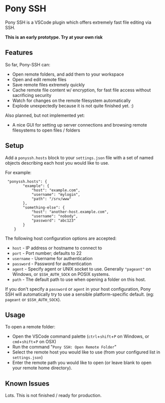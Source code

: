 # Pony SSH

Pony SSH is a VSCode plugin which offers extremely fast file editing via SSH.

**This is an early prototype. Try at your own risk**

## Features

So far, Pony-SSH can:
- Open remote folders, and add them to your workspace
- Open and edit remote files
- Save remote files extremely quickly
- Cache remote file content w/ encryption, for fast file access without sacrificing security
- Watch for changes on the remote filesystem automatically
- Explode unexpectedly because it is not quite finished yet. :) 

Also planned, but not implemented yet:
- A nice GUI for setting up server connections and browsing remote filesystems to open files / folders

## Setup

Add a `ponyssh.hosts` block to your `settings.json` file with a set of named objects describing each host you would like to use. 

For example:
```
 "ponyssh.hosts": { 
        "example": {
            "host": "example.com",
            "username": "mylogin",
            "path": "/srv/www"
        },
        "something-else": {
            "host": "another-host.example.com",
            "username": "nobody",
            "password": "abc123"
        }
    }
```

The following host configuration options are accepted: 
- `host` - IP address or hostname to connect to
- `port` - Port number; defaults to 22
- `username` - Username for authentication
- `password` - Password for authentication
- `agent` - Specify agent or UNIX socket to use. Generally `"pageant"` on Windows, or `$SSH_AUTH_SOCK` on POSIX systems.
- `path` - The default path to use when opening a folder on this host.

If you don't specify a `password` or `agent` in your host configuration, Pony SSH will automatically try to use a sensible platform-specific default. (eg: `pageant` or `$SSH_AUTH_SOCK`).

## Usage

To open a remote folder: 
- Open the VSCode command palette (`ctrl`+`shift`+`P` on Windows, or `cmd`+`shift`+`P` on OSX)
- Run the command "`Pony SSH: Open Remote Folder`"
- Select the remote host you would like to use (from your configured list in `settings.json`)
- Enter the remote path you would like to open (or leave blank to open your remote home directory).

## Known Issues

Lots. This is not finished / ready for production.
